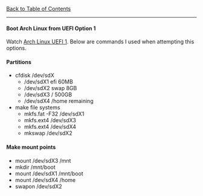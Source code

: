 [Back to Table of Contents](../README.md)
***

#### Boot Arch Linux from UEFI Option 1
Watch [Arch Linux UEFI 1](https://www.youtube.com/watch?v=dOXYZ8hkdmc).  Below
are commands I used when attempting this options.

####  Partitions 
* cfdisk /dev/sdX
  * /dev/sdX1 efi 60MB
  * /dev/sdX2 swap 8GB
  * /dev/sdX3 / 500GB
  * /dev/sdX4 /home remaining
* make file systems
  * mkfs.fat -F32 /dev/sdX1
  * mkfs.ext4 /dev/sdX3
  * mkfs.ext4 /dev/sdX4
  * mkswap /dev/sdX2

#### Make mount points
* mount /dev/sdX3 /mnt
* mkdir /mnt/boot
* mount /dev/sdX1 /mnt/boot
* mount /dev/sdX4 /home
* swapon /dev/sdX2
